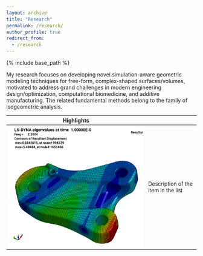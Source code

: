 ```yaml
---
layout: archive
title: "Research"
permalink: /research/
author_profile: true
redirect_from:
  - /research
---
```


{% include base_path %}

My research focuses on developing novel simulation-aware geometric modeling techniques for free-form, complex-shaped surfaces/volumes, 
motivated to address grand challenges in modern engineering design/optimization, computational biomedicine, and additive manufacturing. 
The related fundamental methods belong to the family of isogeometric analysis.

| Highlights                           |                                                                    |
| ------------------------------------ | ------------------------------------------------------------------ |
| ![alt txt](/images/engine-mount.gif) | Description of the item in the list                                |

